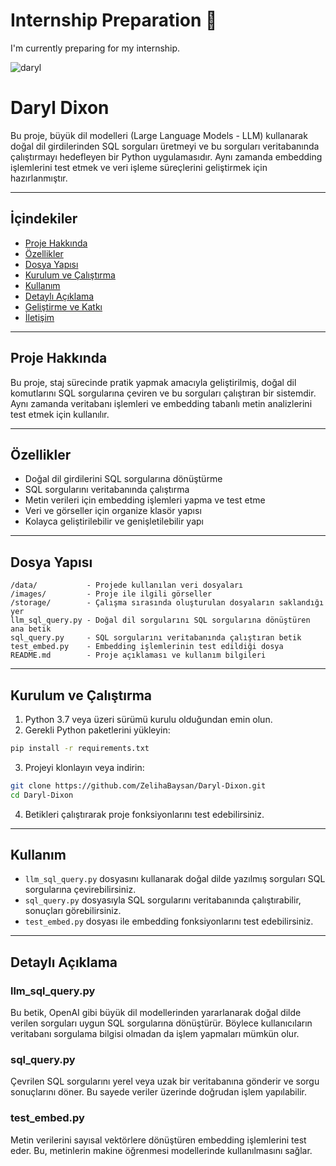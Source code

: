 # Internship Preparation 🚀

I'm currently preparing for my internship.

![daryl](./images/daryl-dixon.gif)



# Daryl Dixon 

Bu proje, büyük dil modelleri (Large Language Models - LLM) kullanarak doğal dil girdilerinden SQL sorguları üretmeyi ve bu sorguları veritabanında çalıştırmayı hedefleyen bir Python uygulamasıdır. Aynı zamanda embedding işlemlerini test etmek ve veri işleme süreçlerini geliştirmek için hazırlanmıştır.

---

## İçindekiler

* [Proje Hakkında](#proje-hakkında)
* [Özellikler](#özellikler)
* [Dosya Yapısı](#dosya-yapısı)
* [Kurulum ve Çalıştırma](#kurulum-ve-çalıştırma)
* [Kullanım](#kullanım)
* [Detaylı Açıklama](#detaylı-açıklama)
* [Geliştirme ve Katkı](#geliştirme-ve-katkı)
* [İletişim](#iletişim)

---

## Proje Hakkında

Bu proje, staj sürecinde pratik yapmak amacıyla geliştirilmiş, doğal dil komutlarını SQL sorgularına çeviren ve bu sorguları çalıştıran bir sistemdir. Aynı zamanda veritabanı işlemleri ve embedding tabanlı metin analizlerini test etmek için kullanılır.

---

## Özellikler

* Doğal dil girdilerini SQL sorgularına dönüştürme
* SQL sorgularını veritabanında çalıştırma
* Metin verileri için embedding işlemleri yapma ve test etme
* Veri ve görseller için organize klasör yapısı
* Kolayca geliştirilebilir ve genişletilebilir yapı

---

## Dosya Yapısı

```
/data/           - Projede kullanılan veri dosyaları  
/images/         - Proje ile ilgili görseller  
/storage/        - Çalışma sırasında oluşturulan dosyaların saklandığı yer  
llm_sql_query.py - Doğal dil sorgularını SQL sorgularına dönüştüren ana betik  
sql_query.py     - SQL sorgularını veritabanında çalıştıran betik  
test_embed.py    - Embedding işlemlerinin test edildiği dosya  
README.md        - Proje açıklaması ve kullanım bilgileri  
```

---

## Kurulum ve Çalıştırma

1. Python 3.7 veya üzeri sürümü kurulu olduğundan emin olun.
2. Gerekli Python paketlerini yükleyin:

```bash
pip install -r requirements.txt
```

3. Projeyi klonlayın veya indirin:

```bash
git clone https://github.com/ZelihaBaysan/Daryl-Dixon.git
cd Daryl-Dixon
```

4. Betikleri çalıştırarak proje fonksiyonlarını test edebilirsiniz.

---

## Kullanım

* `llm_sql_query.py` dosyasını kullanarak doğal dilde yazılmış sorguları SQL sorgularına çevirebilirsiniz.
* `sql_query.py` dosyasıyla SQL sorgularını veritabanında çalıştırabilir, sonuçları görebilirsiniz.
* `test_embed.py` dosyası ile embedding fonksiyonlarını test edebilirsiniz.

---

## Detaylı Açıklama

### llm\_sql\_query.py

Bu betik, OpenAI gibi büyük dil modellerinden yararlanarak doğal dilde verilen sorguları uygun SQL sorgularına dönüştürür. Böylece kullanıcıların veritabanı sorgulama bilgisi olmadan da işlem yapmaları mümkün olur.

### sql\_query.py

Çevrilen SQL sorgularını yerel veya uzak bir veritabanına gönderir ve sorgu sonuçlarını döner. Bu sayede veriler üzerinde doğrudan işlem yapılabilir.

### test\_embed.py

Metin verilerini sayısal vektörlere dönüştüren embedding işlemlerini test eder. Bu, metinlerin makine öğrenmesi modellerinde kullanılmasını sağlar.



